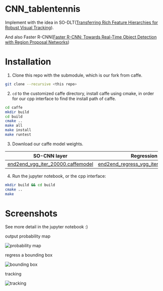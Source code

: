 # CNN_tablentennis

Implement with the idea in SO-DLT([Transferring Rich Feature Hierarchies for Robust Visual Tracking](https://arxiv.org/abs/1501.04587)).

And also Faster R-CNN([Faster R-CNN: Towards Real-Time Object Detection with Region Proposal Networks](https://arxiv.org/abs/1506.01497))

# Installation

1. Clone this repo with the submodule, which is our fork from caffe.
```bash
git clone --recursive <this repo>
```
2. `cd` to the customized caffe directory, install caffe using cmake, in order for our cpp interface to find the install path of caffe.
```bash
cd caffe
mkdir build
cd build
cmake ..
make all
make install
make runtest
```
3. Download our caffe model weights.

SO-CNN layer | Regression layer
----|----
[end2end_vgg_iter_20000.caffemodel](http://or9ajn83e.bkt.clouddn.com/tracking/end2end_vgg_iter_20000.caffemodel)|[end2end_regress_vgg_iter_12000.caffemodel](http://or9ajn83e.bkt.clouddn.com/tracking/end2end_regress_vgg_iter_12000.caffemodel)

4. Run the jupyter notebook, or the cpp interface:
```bash
mkdir build && cd build
cmake ..
make
```

# Screenshots

See more detail in the jupyter notebook :)

output probability map

![probability map](http://7xrcar.com1.z0.glb.clouddn.com/prob_map.png)

regress a bounding box

![bounding box](http://7xrcar.com1.z0.glb.clouddn.com/regression.png)

tracking

![tracking](http://7xrcar.com1.z0.glb.clouddn.com/track_vis.png)
